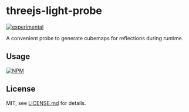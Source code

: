 # threejs-light-probe

[![experimental](http://badges.github.io/stability-badges/dist/experimental.svg)](http://github.com/badges/stability-badges)

A convenient probe to generate cubemaps for reflections during runtime.

## Usage

[![NPM](https://nodei.co/npm/threejs-light-probe.png)](https://nodei.co/npm/threejs-light-probe/)

## License

MIT, see [LICENSE.md](http://github.com/bunnybones1/threejs-light-probe/blob/master/LICENSE.md) for details.

